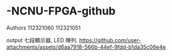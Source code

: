 # -NCNU-FPGA-github

Authors 112321060 112321051

output 七段顯示器, LED 陣列.
https://github.com/user-attachments/assets/d6aa7918-566b-44ef-9fdd-b1da35c06e4e

